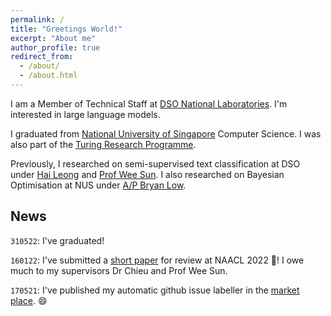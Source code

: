 ```yaml
---
permalink: /
title: "Greetings World!"
excerpt: "About me"
author_profile: true
redirect_from: 
  - /about/
  - /about.html
---
```

I am a Member of Technical Staff at [DSO National Laboratories](https://www.dso.org.sg). I'm interested in large language models.

I graduated from [National University of Singapore](https://www.comp.nus.edu.sg) Computer Science. I was also part of the [Turing Research Programme](https://www.comp.nus.edu.sg/programmes/ug/cs/tp/).

Previously, I researched on semi-supervised text classification at DSO under [Hai Leong](https://chaileon.github.io) and [Prof Wee Sun](https://www.comp.nus.edu.sg/~leews/). I also researched on Bayesian Optimisation at NUS under [A/P Bryan Low](https://www.comp.nus.edu.sg/~lowkh/research.html). 


<!-- Purpose of news: latest update regarding my research, as it can be hard tracking what's new -->
## News
`310522`: I've graduated!

`160122`: I've submitted a [short paper](https://drive.google.com/file/d/1ftrR9gj5Ta2BVRP6g6NTsrvtRWygH2Af/view?usp=sharing) for review at NAACL 2022 🥳! I owe much to my supervisors Dr Chieu and Prof Wee Sun.

`170521`: I've published my automatic github issue labeller in the [market place](https://github.com/marketplace/actions/auto-github-issue-labeller). 😄
